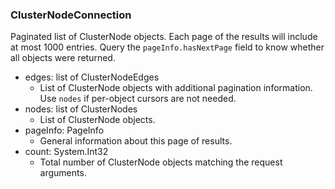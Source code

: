 ### ClusterNodeConnection
Paginated list of ClusterNode objects. Each page of the results will include at most 1000 entries. Query the `pageInfo.hasNextPage` field to know whether all objects were returned.

- edges: list of ClusterNodeEdges
  - List of ClusterNode objects with additional pagination information. Use `nodes` if per-object cursors are not needed.
- nodes: list of ClusterNodes
  - List of ClusterNode objects.
- pageInfo: PageInfo
  - General information about this page of results.
- count: System.Int32
  - Total number of ClusterNode objects matching the request arguments.
